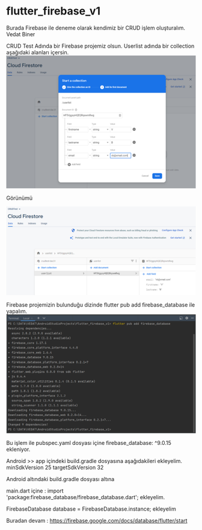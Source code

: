 # flutter_firebase_v1

Burada Firebase ile deneme olarak kendimiz bir CRUD işlem oluşturalım.
Vedat Biner

CRUD Test Adında bir Firebase projemiz olsun.
Userlist adında bir collection aşağıdaki alanları içersin.
![img.png](img.png)

Görünümü

![img_1.png](img_1.png)

Firebase projemizin bulunduğu dizinde 
flutter pub add firebase_database ile yapalım.
![img_2.png](img_2.png)

Bu işlem ile pubspec.yaml dosyası içine   firebase_database: ^9.0.15 ekleniyor.

Android >> app içindeki build.gradle dosyasına aşağıdakileri ekleyelim.
minSdkVersion 25
targetSdkVersion 32

Android altındaki build.gradle dosyası altına

main.dart içine :
import 'package:firebase_database/firebase_database.dart'; 
ekleyelim.

FirebaseDatabase database = FirebaseDatabase.instance;
ekleyelim


Buradan devam : https://firebase.google.com/docs/database/flutter/start
